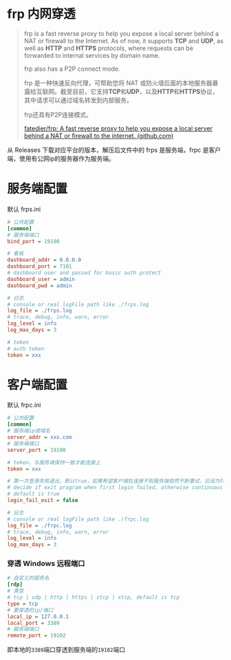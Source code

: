# frp 内网穿透

> frp is a fast reverse proxy to help you expose a local server behind a NAT or firewall to the Internet. As of now, it supports **TCP** and **UDP**, as well as **HTTP** and **HTTPS** protocols, where requests can be forwarded to internal services by domain name.
>
> frp also has a P2P connect mode.
>
> ‎frp 是一种快速反向代理，可帮助您将 NAT 或防火墙后面的本地服务器暴露给互联网。截至目前，它支持‎**‎TCP‎**‎和‎**‎UDP‎**‎，以及‎**‎HTTP‎**‎和‎**‎HTTPS‎**‎协议，其中请求可以通过域名转发到内部服务。‎
>
> ‎frp还具有P2P连接模式。‎
>
> [fatedier/frp: A fast reverse proxy to help you expose a local server behind a NAT or firewall to the internet. (github.com)](https://github.com/fatedier/frp)

从 Releases 下载对应平台的版本，解压后文件中的 frps 是服务端，frpc 是客户端，使用有公网ip的服务器作为服务端。

# 服务端配置

默认 frps.ini

```ini
# 公共配置
[common]
# 服务端端口
bind_port = 19100

# 看板
dashboard_addr = 0.0.0.0
dashboard_port = 7101
# dashboard user and passwd for basic auth protect
dashboard_user = admin
dashboard_pwd = admin

# 日志
# console or real logFile path like ./frps.log
log_file = ./frps.log
# trace, debug, info, warn, error
log_level = info
log_max_days = 3

# token
# auth token
token = xxx
```

# 客户端配置

默认 frpc.ini

```ini
# 公共配置
[common]
# 服务端ip或域名
server_addr = xxx.com
# 服务端端口
server_port = 19100

# token，与服务端保持一致才能连接上
token = xxx

# 第一次登录失败退出，默认true，如果希望客户端在连接不到服务端依然不断重试，应设为false
# decide if exit program when first login failed, otherwise continuous relogin to frps
# default is true
login_fail_exit = false

# 日志
# console or real logFile path like ./frpc.log
log_file = ./frpc.log
# trace, debug, info, warn, error
log_level = info
log_max_days = 3
```

### 穿透 Windows 远程端口

```ini
# 自定义的服务名
[rdp]
# 类型
# tcp | udp | http | https | stcp | xtcp, default is tcp
type = tcp
# 要穿透的ip/端口
local_ip = 127.0.0.1
local_port = 3389
# 服务端端口
remote_port = 19102
```

即本地的`3389`端口穿透到服务端的`19102`端口


